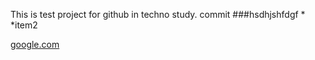 This is test project for github in techno study.
commit
###hsdhjshfdgf
*
*item2

[google.com](google.com)
